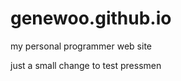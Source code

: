 genewoo.github.io
=================

my personal programmer web site

just a small change to test pressmen
